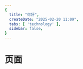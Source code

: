 ```yaml
---
{
  title: "你好",
  createDate: "2025-02-20 11:09",
  tabs: [ 'technology' ],
  sidebar: false,
}
---
```


# 页面